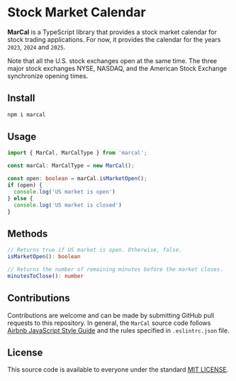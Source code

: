 # Stock Market Calendar
**MarCal** is a TypeScript library that provides a stock market calendar for stock trading applications.
For now, it provides the calendar for the years `2023`, `2024` and `2025`.

Note that all the U.S. stock exchanges open at the same time. The three major stock exchanges NYSE, NASDAQ,
and the American Stock Exchange synchronize opening times.


## Install
```bash
npm i marcal
```

## Usage
```typescript
import { MarCal, MarCalType } from 'marcal';

const marCal: MarCalType = new MarCal();

const open: boolean = marCal.isMarketOpen();
if (open) {
  console.log('US market is open')
} else {
  console.log('US market is closed')
}
```

## Methods
```typescript
// Returns true if US market is open. Otherwise, false.
isMarketOpen(): boolean

// Returns the number of remaining minutes before the market closes.
minutesToClose(): number
```

## Contributions
Contributions are welcome and can be made by submitting GitHub pull requests
to this repository. In general, the `MarCal` source code follows
[Airbnb JavaScript Style Guide](https://github.com/airbnb/javascript) and the
rules specified in `.eslintrc.json` file.


## License
This source code is available to everyone under the standard
[MIT LICENSE](https://github.com/baloian/marcal/blob/master/LICENSE).
